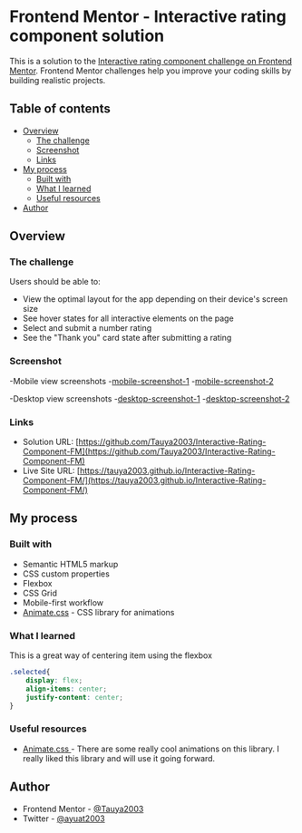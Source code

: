 # Frontend Mentor - Interactive rating component solution

This is a solution to the [Interactive rating component challenge on Frontend Mentor](https://www.frontendmentor.io/challenges/interactive-rating-component-koxpeBUmI). Frontend Mentor challenges help you improve your coding skills by building realistic projects. 

## Table of contents

- [Overview](#overview)
  - [The challenge](#the-challenge)
  - [Screenshot](#screenshot)
  - [Links](#links)
- [My process](#my-process)
  - [Built with](#built-with)
  - [What I learned](#what-i-learned)
  - [Useful resources](#useful-resources)
- [Author](#author)

## Overview

### The challenge

Users should be able to:

- View the optimal layout for the app depending on their device's screen size
- See hover states for all interactive elements on the page
- Select and submit a number rating
- See the "Thank you" card state after submitting a rating


### Screenshot

-Mobile view screenshots
  -[mobile-screenshot-1](./images/mobile-screenshot-1.jpg)
  -[mobile-screenshot-2](./images/mobile-screenshot-2.jpg)

-Desktop view screenshots
  -[desktop-screenshot-1](./images/desktop-screenshot-1.png)
  -[desktop-screenshot-2](./images/desktop-screenshot-2.png)


### Links

- Solution URL: [https://github.com/Tauya2003/Interactive-Rating-Component-FM](https://github.com/Tauya2003/Interactive-Rating-Component-FM)
- Live Site URL: [https://tauya2003.github.io/Interactive-Rating-Component-FM/](https://tauya2003.github.io/Interactive-Rating-Component-FM/)


## My process

### Built with

- Semantic HTML5 markup
- CSS custom properties
- Flexbox
- CSS Grid
- Mobile-first workflow
- [Animate.css](https://animate.style/) - CSS library for animations


### What I learned


This is a great way of centering item using the flexbox
```css
.selected{
    display: flex;
    align-items: center;
    justify-content: center;
}
```

### Useful resources

- [Animate.css ](https://animate.style/) - There are some really cool animations on this library. I really liked this library and will use it going forward.


## Author

- Frontend Mentor - [@Tauya2003](https://www.frontendmentor.io/profile/Tauya2003)
- Twitter - [@ayuat2003](https://www.twitter.com/ayuat2003)
